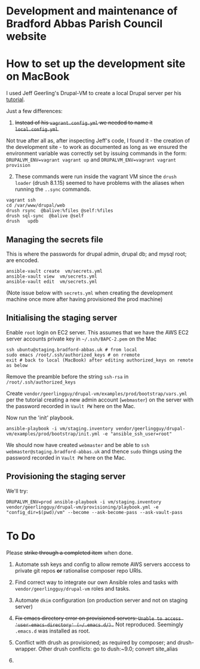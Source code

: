 # Development and maintenance of Bradford Abbas Parish Council website

How to set up the development site on MacBook
===============

I used Jeff Geerling's Drupal-VM to create a local Drupal server per his [tutorial](https://www.jeffgeerling.com/blog/2017/soup-nuts-using-drupal-vm-build-local-and-prod#comment-7231).

Just a few differences:

1. <span style="text-decoration: line-through;">Instead of his `vagrant.config.yml` we needed to name it `local.config.yml`</span>.

Not true after all as, after inspecting Jeff's code, I found it - the creation of the development site - to work as documented as long as we ensured the environment variable was correctly set by issuing commands in the form: `DRUPALVM_ENV=vagrant vagrant up` and `DRUPALVM_ENV=vagrant vagrant provision`

2. These commands were run inside the vagrant VM since the `drush loader` (drush 8.1.15) seemed to have problems with the aliases when running the `..sync` commands.

```
vagrant ssh
cd /var/www/drupal/web
drush rsync  @balive:%files @self:%files
drush sql-sync  @balive @self
drush   updb
```

Managing the secrets file
---------------------------

This is where the passwords for drupal admin, drupal db; and mysql root;  are encoded.

```
ansible-vault create  vm/secrets.yml
ansible-vault view  vm/secrets.yml
ansible-vault edit  vm/secrets.yml
```

(Note issue below with `secrets.yml` when creating  the development machine once more after having provisioned the prod machine)


Initialising the staging server
-------------------------------

Enable `root` login on EC2 server. This assumes that we have the AWS EC2 server accounts private key in `~/.ssh/BAPC-2.pem` on the Mac


```
ssh ubuntu@staging.bradford-abbas.uk # from local
sudo emacs /root/.ssh/authorized_keys # on rremote
exit # back to local (MacBook) after editing authorized_keys on remote as below

```

Remove the preamble before the string `ssh-rsa` in `/root/.ssh/authorized_keys`

Create `vendor/geerlingguy/drupal-vm/examples/prod/bootstrap/vars.yml` per the tutorial creating a new
admin account (`webmaster`) on the server with the password recorded in `Vault PW` here on the Mac.

Now run the 'init' playbook.

```
ansible-playbook -i vm/staging.inventory vendor/geerlingguy/drupal-vm/examples/prod/bootstrap/init.yml -e "ansible_ssh_user=root"
```

We should now have created `webmaster` and be able to `ssh webmaster@staging.bradford-abbas.uk` and thence `sudo`  things using the password recorded in `Vault PW` here on the Mac.


Provisioning the staging server
--------------------------------

We'll try:

```
DRUPALVM_ENV=prod ansible-playbook -i vm/staging.inventory vendor/geerlingguy/drupal-vm/provisioning/playbook.yml -e "config_dir=$(pwd)/vm" --become --ask-become-pass --ask-vault-pass
```

# To Do

Please <span style="text-decoration: line-through;">strike through a completed item</span> when done.

1. Automate ssh keys and config to allow remote AWS servers acccess to private git repos **or** rationalise composer repo URIs.

2. Find correct way to integrate our own Ansible roles and tasks with `vendor/geerlingguy/drupal-vm` roles and tasks.

3. Automate `dkim` configuration (on production server and not on staging server)

4. <span style="text-decoration: line-through;">Fix emacs directory error on provisioned servers: `Unable to access 'user-emacs-directory' (~/.emacs.d/).`</span>
Not reproduced. Seemingly `.emacs.d` was  installed as root.

5. Conflict with drush as provisioned; as required by composer;  and drush-wrapper. Other drush conflicts: go to dush:~9.0; convert site_alias

6. 
